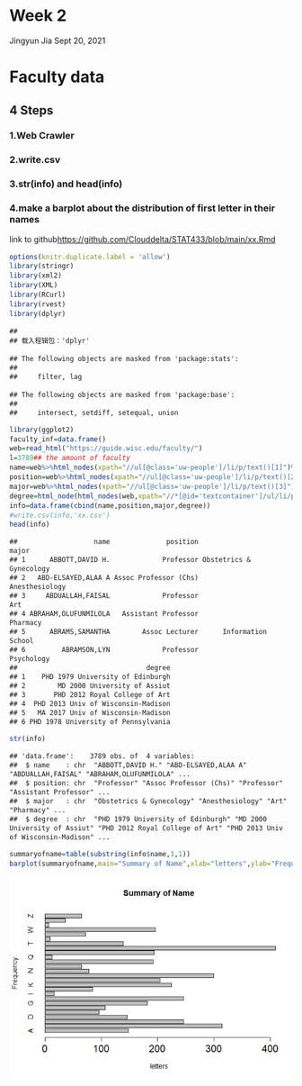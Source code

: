 Week 2
================
Jingyun Jia
Sept 20, 2021

# Faculty data

## 4 Steps

### 1.Web Crawler

### 2.write.csv

### 3.str(info) and head(info)

### 4.make a barplot about the distribution of first letter in their names

link to github<https://github.com/Clouddelta/STAT433/blob/main/xx.Rmd>

``` r
options(knitr.duplicate.label = 'allow')
library(stringr)
library(xml2)
library(XML)
library(RCurl)
library(rvest)
library(dplyr)
```

    ## 
    ## 载入程辑包：'dplyr'

    ## The following objects are masked from 'package:stats':
    ## 
    ##     filter, lag

    ## The following objects are masked from 'package:base':
    ## 
    ##     intersect, setdiff, setequal, union

``` r
library(ggplot2)
faculty_inf=data.frame()
web=read_html("https://guide.wisc.edu/faculty/")
l=3789## the amount of faculty
name=web%>%html_nodes(xpath="//ul[@class='uw-people']/li/p/text()[1]")%>%html_text()
position=web%>%html_nodes(xpath="//ul[@class='uw-people']/li/p/text()[2]")%>%html_text()
major=web%>%html_nodes(xpath="//ul[@class='uw-people']/li/p/text()[3]")%>%html_text()
degree=html_node(html_nodes(web,xpath="//*[@id='textcontainer']/ul/li/p"),xpath='text()[4]')%>%html_text()##to add missing value as NA, or the length of this vector will be 3736.
info=data.frame(cbind(name,position,major,degree))
#write.csv(info,'xx.csv')
head(info)
```

    ##                   name              position                   major
    ## 1      ABBOTT,DAVID H.             Professor Obstetrics & Gynecology
    ## 2   ABD-ELSAYED,ALAA A Assoc Professor (Chs)          Anesthesiology
    ## 3     ABDUALLAH,FAISAL             Professor                     Art
    ## 4 ABRAHAM,OLUFUNMILOLA   Assistant Professor                Pharmacy
    ## 5      ABRAMS,SAMANTHA        Assoc Lecturer      Information School
    ## 6         ABRAMSON,LYN             Professor              Psychology
    ##                                degree
    ## 1    PHD 1979 University of Edinburgh
    ## 2        MD 2000 University of Assiut
    ## 3       PHD 2012 Royal College of Art
    ## 4  PHD 2013 Univ of Wisconsin-Madison
    ## 5   MA 2017 Univ of Wisconsin-Madison
    ## 6 PHD 1978 University of Pennsylvania

``` r
str(info)
```

    ## 'data.frame':    3789 obs. of  4 variables:
    ##  $ name    : chr  "ABBOTT,DAVID H." "ABD-ELSAYED,ALAA A" "ABDUALLAH,FAISAL" "ABRAHAM,OLUFUNMILOLA" ...
    ##  $ position: chr  "Professor" "Assoc Professor (Chs)" "Professor" "Assistant Professor" ...
    ##  $ major   : chr  "Obstetrics & Gynecology" "Anesthesiology" "Art" "Pharmacy" ...
    ##  $ degree  : chr  "PHD 1979 University of Edinburgh" "MD 2000 University of Assiut" "PHD 2012 Royal College of Art" "PHD 2013 Univ of Wisconsin-Madison" ...

``` r
summaryofname=table(substring(info$name,1,1))
barplot(summaryofname,main="Summary of Name",xlab="letters",ylab="Frequency",horiz=1,cex.axis=1.5)
```

![](xx_files/figure-gfm/unnamed-chunk-1-1.png)<!-- -->
